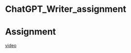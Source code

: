# ChatGPT_Writer_assignment
# Assignment

[video](https://youtu.be/WFM57aIQW78?si=jhd1Crt4Xomb-IZ_)

